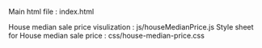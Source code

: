 Main html file : index.html

House median sale price visulization : js/houseMedianPrice.js
Style sheet for House median sale price : css/house-median-price.css

